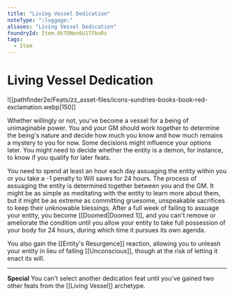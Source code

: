 ```yaml
---
title: "Living Vessel Dedication"
noteType: ":luggage:"
aliases: "Living Vessel Dedication"
foundryId: Item.0kTONen6U1TFbuRs
tags:
  - Item
---
```


# Living Vessel Dedication
![[pathfinder2e/Feats/zz_asset-files/icons-sundries-books-book-red-exclamation.webp|150]]

Whether willingly or not, you've become a vessel for a being of unimaginable power. You and your GM should work together to determine the being's nature and decide how much you know and how much remains a mystery to you for now. Some decisions might influence your options later. You might need to decide whether the entity is a demon, for instance, to know if you qualify for later feats.

You need to spend at least an hour each day assuaging the entity within you or you take a -1 penalty to Will saves for 24 hours. The process of assuaging the entity is determined together between you and the GM. It might be as simple as meditating with the entity to learn more about them, but it might be as extreme as committing gruesome, unspeakable sacrifices to keep their unknowable blessings. After a full week of failing to assuage your entity, you become [[Doomed|Doomed 1]], and you can't remove or ameliorate the condition until you allow your entity to take full possession of your body for 24 hours, during which time it pursues its own agenda.

You also gain the [[Entity's Resurgence]] reaction, allowing you to unleash your entity in lieu of falling [[Unconscious]], though at the risk of letting it enact its will.

* * *

**Special** You can't select another dedication feat until you've gained two other feats from the [[Living Vessel]] archetype.
